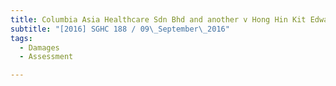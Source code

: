 ```yaml
---
title: Columbia Asia Healthcare Sdn Bhd and another v Hong Hin Kit Edward and another 
subtitle: "[2016] SGHC 188 / 09\_September\_2016"
tags:
  - Damages
  - Assessment

---
```


